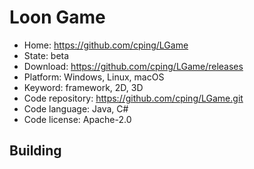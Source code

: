 # Loon Game

- Home: https://github.com/cping/LGame
- State: beta
- Download: https://github.com/cping/LGame/releases
- Platform: Windows, Linux, macOS
- Keyword: framework, 2D, 3D
- Code repository: https://github.com/cping/LGame.git
- Code language: Java, C#
- Code license: Apache-2.0

## Building